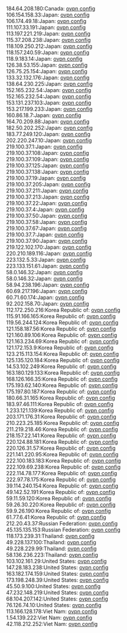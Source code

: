 184.64.208.180:Canada: [ovpn config](vpn/184_64_208_180.ovpn)  
106.154.158.33:Japan: [ovpn config](vpn/106_154_158_33.ovpn)  
106.174.49.18:Japan: [ovpn config](vpn/106_174_49_18.ovpn)  
111.107.33.191:Japan: [ovpn config](vpn/111_107_33_191.ovpn)  
113.197.221.219:Japan: [ovpn config](vpn/113_197_221_219.ovpn)  
115.37.208.238:Japan: [ovpn config](vpn/115_37_208_238.ovpn)  
118.109.250.212:Japan: [ovpn config](vpn/118_109_250_212.ovpn)  
118.157.240.59:Japan: [ovpn config](vpn/118_157_240_59.ovpn)  
118.9.183.14:Japan: [ovpn config](vpn/118_9_183_14.ovpn)  
126.38.53.155:Japan: [ovpn config](vpn/126_38_53_155.ovpn)  
126.75.25.154:Japan: [ovpn config](vpn/126_75_25_154.ovpn)  
133.32.132.176:Japan: [ovpn config](vpn/133_32_132_176.ovpn)  
138.64.230.225:Japan: [ovpn config](vpn/138_64_230_225.ovpn)  
152.165.232.54:Japan: [ovpn config](vpn/152_165_232_54.ovpn)  
152.165.232.54:Japan: [ovpn config](vpn/152_165_232_54.ovpn)  
153.131.237.103:Japan: [ovpn config](vpn/153_131_237_103.ovpn)  
153.217.199.233:Japan: [ovpn config](vpn/153_217_199_233.ovpn)  
160.86.18.7:Japan: [ovpn config](vpn/160_86_18_7.ovpn)  
164.70.209.88:Japan: [ovpn config](vpn/164_70_209_88.ovpn)  
182.50.202.252:Japan: [ovpn config](vpn/182_50_202_252.ovpn)  
183.77.249.120:Japan: [ovpn config](vpn/183_77_249_120.ovpn)  
202.220.247.10:Japan: [ovpn config](vpn/202_220_247_10.ovpn)  
219.100.37.1:Japan: [ovpn config](vpn/219_100_37_1.ovpn)  
219.100.37.108:Japan: [ovpn config](vpn/219_100_37_108.ovpn)  
219.100.37.109:Japan: [ovpn config](vpn/219_100_37_109.ovpn)  
219.100.37.125:Japan: [ovpn config](vpn/219_100_37_125.ovpn)  
219.100.37.138:Japan: [ovpn config](vpn/219_100_37_138.ovpn)  
219.100.37.19:Japan: [ovpn config](vpn/219_100_37_19.ovpn)  
219.100.37.205:Japan: [ovpn config](vpn/219_100_37_205.ovpn)  
219.100.37.211:Japan: [ovpn config](vpn/219_100_37_211.ovpn)  
219.100.37.213:Japan: [ovpn config](vpn/219_100_37_213.ovpn)  
219.100.37.22:Japan: [ovpn config](vpn/219_100_37_22.ovpn)  
219.100.37.4:Japan: [ovpn config](vpn/219_100_37_4.ovpn)  
219.100.37.50:Japan: [ovpn config](vpn/219_100_37_50.ovpn)  
219.100.37.58:Japan: [ovpn config](vpn/219_100_37_58.ovpn)  
219.100.37.67:Japan: [ovpn config](vpn/219_100_37_67.ovpn)  
219.100.37.7:Japan: [ovpn config](vpn/219_100_37_7.ovpn)  
219.100.37.90:Japan: [ovpn config](vpn/219_100_37_90.ovpn)  
219.122.102.170:Japan: [ovpn config](vpn/219_122_102_170.ovpn)  
220.210.189.116:Japan: [ovpn config](vpn/220_210_189_116.ovpn)  
223.132.5.33:Japan: [ovpn config](vpn/223_132_5_33.ovpn)  
223.133.151.61:Japan: [ovpn config](vpn/223_133_151_61.ovpn)  
58.0.146.32:Japan: [ovpn config](vpn/58_0_146_32.ovpn)  
58.0.146.32:Japan: [ovpn config](vpn/58_0_146_32.ovpn)  
58.94.238.196:Japan: [ovpn config](vpn/58_94_238_196.ovpn)  
60.69.217.196:Japan: [ovpn config](vpn/60_69_217_196.ovpn)  
60.71.60.174:Japan: [ovpn config](vpn/60_71_60_174.ovpn)  
92.202.158.70:Japan: [ovpn config](vpn/92_202_158_70.ovpn)  
112.172.250.216:Korea Republic of: [ovpn config](vpn/112_172_250_216.ovpn)  
115.91.166.165:Korea Republic of: [ovpn config](vpn/115_91_166_165.ovpn)  
119.56.244.124:Korea Republic of: [ovpn config](vpn/119_56_244_124.ovpn)  
121.158.187.56:Korea Republic of: [ovpn config](vpn/121_158_187_56.ovpn)  
121.160.89.106:Korea Republic of: [ovpn config](vpn/121_160_89_106.ovpn)  
121.163.234.69:Korea Republic of: [ovpn config](vpn/121_163_234_69.ovpn)  
121.172.153.9:Korea Republic of: [ovpn config](vpn/121_172_153_9.ovpn)  
123.215.113.154:Korea Republic of: [ovpn config](vpn/123_215_113_154.ovpn)  
125.135.120.184:Korea Republic of: [ovpn config](vpn/125_135_120_184.ovpn)  
14.53.102.249:Korea Republic of: [ovpn config](vpn/14_53_102_249.ovpn)  
163.180.129.133:Korea Republic of: [ovpn config](vpn/163_180_129_133.ovpn)  
168.126.166.35:Korea Republic of: [ovpn config](vpn/168_126_166_35.ovpn)  
175.193.62.140:Korea Republic of: [ovpn config](vpn/175_193_62_140.ovpn)  
175.197.80.187:Korea Republic of: [ovpn config](vpn/175_197_80_187.ovpn)  
180.66.31.165:Korea Republic of: [ovpn config](vpn/180_66_31_165.ovpn)  
183.97.46.111:Korea Republic of: [ovpn config](vpn/183_97_46_111.ovpn)  
1.233.121.139:Korea Republic of: [ovpn config](vpn/1_233_121_139.ovpn)  
203.171.176.31:Korea Republic of: [ovpn config](vpn/203_171_176_31.ovpn)  
210.223.25.185:Korea Republic of: [ovpn config](vpn/210_223_25_185.ovpn)  
211.219.218.46:Korea Republic of: [ovpn config](vpn/211_219_218_46.ovpn)  
218.157.22.141:Korea Republic of: [ovpn config](vpn/218_157_22_141.ovpn)  
220.124.88.181:Korea Republic of: [ovpn config](vpn/220_124_88_181.ovpn)  
220.126.31.57:Korea Republic of: [ovpn config](vpn/220_126_31_57.ovpn)  
221.141.220.95:Korea Republic of: [ovpn config](vpn/221_141_220_95.ovpn)  
222.100.183.183:Korea Republic of: [ovpn config](vpn/222_100_183_183.ovpn)  
222.109.69.238:Korea Republic of: [ovpn config](vpn/222_109_69_238.ovpn)  
222.114.78.177:Korea Republic of: [ovpn config](vpn/222_114_78_177.ovpn)  
222.97.78.175:Korea Republic of: [ovpn config](vpn/222_97_78_175.ovpn)  
39.114.240.154:Korea Republic of: [ovpn config](vpn/39_114_240_154.ovpn)  
49.142.52.191:Korea Republic of: [ovpn config](vpn/49_142_52_191.ovpn)  
59.11.59.120:Korea Republic of: [ovpn config](vpn/59_11_59_120.ovpn)  
59.26.30.220:Korea Republic of: [ovpn config](vpn/59_26_30_220.ovpn)  
59.9.26.190:Korea Republic of: [ovpn config](vpn/59_9_26_190.ovpn)  
61.77.6.41:Korea Republic of: [ovpn config](vpn/61_77_6_41.ovpn)  
212.20.43.37:Russian Federation: [ovpn config](vpn/212_20_43_37.ovpn)  
45.135.135.153:Russian Federation: [ovpn config](vpn/45_135_135_153.ovpn)  
118.173.239.31:Thailand: [ovpn config](vpn/118_173_239_31.ovpn)  
49.228.137.100:Thailand: [ovpn config](vpn/49_228_137_100.ovpn)  
49.228.229.99:Thailand: [ovpn config](vpn/49_228_229_99.ovpn)  
58.136.236.223:Thailand: [ovpn config](vpn/58_136_236_223.ovpn)  
103.102.161.29:United States: [ovpn config](vpn/103_102_161_29.ovpn)  
147.28.183.238:United States: [ovpn config](vpn/147_28_183_238.ovpn)  
163.182.174.159:United States: [ovpn config](vpn/163_182_174_159.ovpn)  
173.198.248.39:United States: [ovpn config](vpn/173_198_248_39.ovpn)  
45.50.9.100:United States: [ovpn config](vpn/45_50_9_100.ovpn)  
47.232.148.219:United States: [ovpn config](vpn/47_232_148_219.ovpn)  
68.104.207.142:United States: [ovpn config](vpn/68_104_207_142.ovpn)  
76.126.74.10:United States: [ovpn config](vpn/76_126_74_10.ovpn)  
113.166.128.178:Viet Nam: [ovpn config](vpn/113_166_128_178.ovpn)  
1.54.139.222:Viet Nam: [ovpn config](vpn/1_54_139_222.ovpn)  
42.118.212.252:Viet Nam: [ovpn config](vpn/42_118_212_252.ovpn)  
